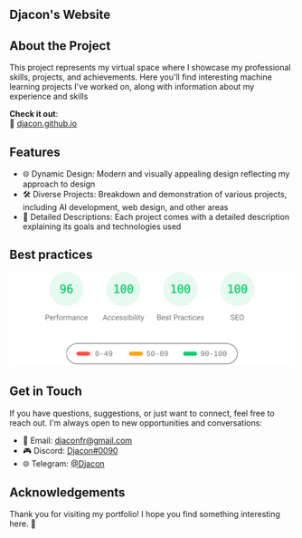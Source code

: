 ## Djacon's Website

## About the Project

This project represents my virtual space where I showcase my professional skills, projects, and achievements. Here you'll find interesting machine learning projects I've worked on, along with information about my experience and skills

**Check it out**:\
🔗 [djacon.github.io](https://djacon.github.io/)

## Features

- 🌐 Dynamic Design: Modern and visually appealing design reflecting my approach to design
- 🛠 Diverse Projects: Breakdown and demonstration of various projects, including AI development, web design, and other areas
- 📄 Detailed Descriptions: Each project comes with a detailed description explaining its goals and technologies used

## Best practices

[![Google PageSpeeg](https://raw.githubusercontent.com/Djacon/djacon.github.io/ffcdd283f7d39bf540dbfd25240a9970e3603729/assets/svg/performance.svg)](https://pagespeed.web.dev/analysis/https-djacon-github-io/gvzssra96u?form_factor=desktop)


## Get in Touch

If you have questions, suggestions, or just want to connect, feel free to reach out. I'm always open to new opportunities and conversations:

- 📧 Email: djaconfr@gmail.com
- 🎮 Discord: [Djacon#0090](https://discordapp.com/users/417714567632781313/)
- 🌐 Telegram: [@Djacon](https://t.me/Djacon)

## Acknowledgements
Thank you for visiting my portfolio! I hope you find something interesting here. 🚀